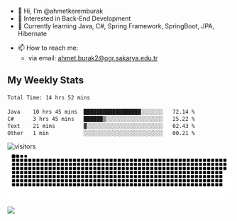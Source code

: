 - 👋 Hi, I’m @ahmetkeremburak
- 👀 Interested in Back-End Development
- 🌱 Currently learning Java, C#, Spring Framework, SpringBoot, JPA, Hibernate
<!---
- :book: Currently reading "[Guin Saga](https://en.wikipedia.org/wiki/Guin_Saga)"
- :tv: Currently playing "[Euro Truck Simulator 2](https://en.wikipedia.org/wiki/Euro_Truck_Simulator_2)"
--->
- 📫 How to reach me:  
  - via email: ahmet.burak2@ogr.sakarya.edu.tr
<!---
- 💞️ I’m looking to collaborate on ...
--->

<!---
ahmetkeremburak/ahmetkeremburak is a ✨ special ✨ repository because its `README.md` (this file) appears on your GitHub profile.
You can click the Preview link to take a look at your changes.
--->
## My Weekly Stats
<!--START_SECTION:waka-->

```text
Total Time: 14 hrs 52 mins

Java    10 hrs 45 mins  ██████████████████░░░░░░░   72.14 %
C#      3 hrs 45 mins   ██████▒░░░░░░░░░░░░░░░░░░   25.22 %
Text    21 mins         ▓░░░░░░░░░░░░░░░░░░░░░░░░   02.43 %
Other   1 min           ░░░░░░░░░░░░░░░░░░░░░░░░░   00.21 %
```

<!--END_SECTION:waka-->
![visitors](https://visitor-badge.glitch.me/badge?page_id=ahmetkeremburak&left_color=red&right_color=green)
<a href="https://github.com/ahmetkeremburak"><img src="contributions.svg"></a>

<img width="0" src="https://visitor-badge.glitch.me/badge?page_id=ahmetkeremburak.ahmetkeremburak" />
